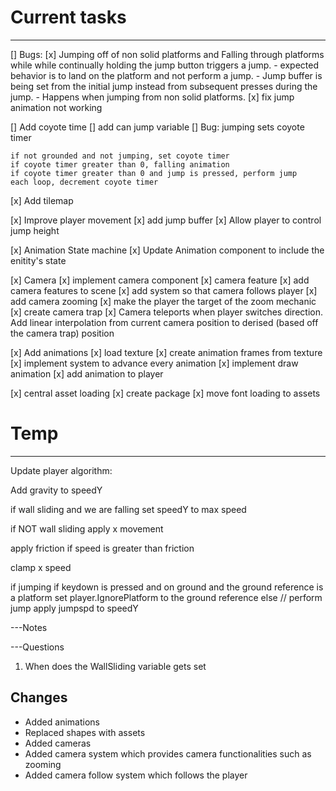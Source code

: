 # Current tasks
---

[] Bugs:
    [x] Jumping off of non solid platforms and Falling through platforms while 
       while continually holding the jump button triggers a jump.
       - expected behavior is to land on the platform and not perform a jump.
       - Jump buffer is being set from the initial jump instead from
         subsequent presses during the jump. 
       - Happens when jumping from non solid platforms.
    [x] fix jump animation not working

[] Add coyote time
    [] add can jump variable
    [] Bug: jumping sets coyote timer

    if not grounded and not jumping, set coyote timer
    if coyote timer greater than 0, falling animation
    if coyote timer greater than 0 and jump is pressed, perform jump
    each loop, decrement coyote timer

[x] Add tilemap

[x] Improve player movement
    [x] add jump buffer
    [x] Allow player to control jump height

[x] Animation State machine
    [x] Update Animation component to include the enitity's state 

[x] Camera
    [x] implement camera component
    [x] camera feature
    [x] add camera features to scene
    [x] add system so that camera follows player
    [x] add camera zooming
    [x] make the player the target of the zoom mechanic
    [x] create camera trap
    [x] Camera teleports when player switches direction. Add linear interpolation
        from current camera position to derised (based off the camera trap) position

[x] Add animations
    [x] load texture
    [x] create animation frames from texture
    [x] implement system to advance every animation
    [x] implement draw animation 
    [x] add animation to player 

[x] central asset loading
    [x] create package 
    [x] move font loading to assets


# Temp
---
Update player algorithm:

Add gravity to speedY

if wall sliding and we are falling
    set speedY to max speed

if NOT wall sliding
    apply x movement

apply friction if speed is greater than friction

clamp x speed

if jumping
    if keydown is pressed and on ground and the ground reference is a platform
        set player.IgnorePlatform to the ground reference
    else 
        // perform jump
        apply jumpspd to speedY


---Notes



---Questions
1. When does the WallSliding variable gets set
    
## Changes
- Added animations
- Replaced shapes with assets
- Added cameras
- Added camera system which provides camera functionalities such as zooming
- Added camera follow system which follows the player 
